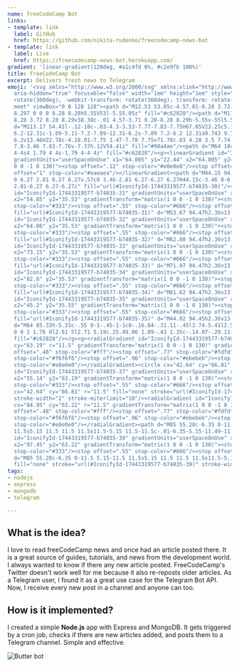 ```yaml
---
name: freeCodeCamp Bot
links:
- template: link
  label: GitHub
  href: https://github.com/nikita-rudenko/freecodecamp-news-bot
- template: link
  label: Live
  href: https://freecodecamp-news-bot.herokuapp.com/
gradient: 'linear-gradient(120deg, #a1c4fd 0%, #c2e9fb 100%)'
title: freeCodeCamp Bot
excerpt: Delivers fresh news to Telegram
emoji: '<svg xmlns="http://www.w3.org/2000/svg" xmlns:xlink="http://www.w3.org/1999/xlink"
  aria-hidden="true" focusable="false" width="1em" height="1em" style="-ms-transform:
  rotate(360deg); -webkit-transform: rotate(360deg); transform: rotate(360deg);" preserveAspectRatio="xMidYMid
  meet" viewBox="0 0 128 128"><path d="M12.53 53.05c-4.57.01-8.28 3.72-8.28 8.29v38.38a8.297
  8.297 0 0 0 8.28 8.28h5.55V53l-5.55.05z" fill="#c62828"/><path d="M115.72 53.05c4.57.01
  8.28 3.72 8.28 8.29v38.38c-.01 4.57-3.71 8.28-8.28 8.29h-5.55v-55l5.55.04z" fill="#c62828"/><path
  d="M113.17 54.41l-.12-10c-.03-4.3-3.53-7.77-7.83-7.75H67.05V23.25c5.11-1.69 7.89-7.2
  6.2-12.31c-1.69-5.11-7.2-7.89-12.31-6.2s-7.89 7.2-6.2 12.31a9.743 9.743 0 0 0 6.2
  6.2v13.46H22.78c-4.28.01-7.75 3.47-7.78 7.75v71.78c.03 4.28 3.5 7.74 7.78 7.76h82.44c4.3.01
  7.8-3.46 7.83-7.76v-7.37h.12V54.41z" fill="#90a4ae"/><path d="M64 18c-2.21 0-4-1.79-4-4s1.79-4
  4-4s4 1.79 4 4s-1.79 4-4 4z" fill="#c62828"/><g><linearGradient id="IconifyId-17443319577-b74035-30"
  gradientUnits="userSpaceOnUse" x1="64.005" y1="22.44" x2="64.005" y2="35.55" gradientTransform="matrix(1
  0 0 -1 0 130)"><stop offset=".12" stop-color="#e0e0e0"/><stop offset=".52" stop-color="#fff"/><stop
  offset="1" stop-color="#eaeaea"/></linearGradient><path d="M44.15 94.45h39.71c3.46
  0 6.27 2.81 6.27 6.27v.57c0 3.46-2.81 6.27-6.27 6.27H44.15c-3.46 0-6.27-2.81-6.27-6.27v-.57c0-3.46
  2.81-6.27 6.27-6.27z" fill="url(#IconifyId-17443319577-b74035-30)"/><linearGradient
  id="IconifyId-17443319577-b74035-31" gradientUnits="userSpaceOnUse" x1="54.85" y1="22.44"
  x2="54.85" y2="35.53" gradientTransform="matrix(1 0 0 -1 0 130)"><stop offset="0"
  stop-color="#333"/><stop offset=".55" stop-color="#666"/><stop offset="1" stop-color="#333"/></linearGradient><path
  fill="url(#IconifyId-17443319577-b74035-31)" d="M53.67 94.47h2.36v13.09h-2.36z"/><linearGradient
  id="IconifyId-17443319577-b74035-32" gradientUnits="userSpaceOnUse" x1="64.06" y1="22.44"
  x2="64.06" y2="35.53" gradientTransform="matrix(1 0 0 -1 0 130)"><stop offset="0"
  stop-color="#333"/><stop offset=".55" stop-color="#666"/><stop offset="1" stop-color="#333"/></linearGradient><path
  fill="url(#IconifyId-17443319577-b74035-32)" d="M62.88 94.47h2.36v13.09h-2.36z"/><linearGradient
  id="IconifyId-17443319577-b74035-33" gradientUnits="userSpaceOnUse" x1="73.15" y1="22.44"
  x2="73.15" y2="35.53" gradientTransform="matrix(1 0 0 -1 0 130)"><stop offset="0"
  stop-color="#333"/><stop offset=".55" stop-color="#666"/><stop offset="1" stop-color="#333"/></linearGradient><path
  fill="url(#IconifyId-17443319577-b74035-33)" d="M71.97 94.47h2.36v13.09h-2.36z"/><linearGradient
  id="IconifyId-17443319577-b74035-34" gradientUnits="userSpaceOnUse" x1="82.8" y1="22.44"
  x2="82.8" y2="35.53" gradientTransform="matrix(1 0 0 -1 0 130)"><stop offset="0"
  stop-color="#333"/><stop offset=".55" stop-color="#666"/><stop offset="1" stop-color="#333"/></linearGradient><path
  fill="url(#IconifyId-17443319577-b74035-34)" d="M81.62 94.47h2.36v13.09h-2.36z"/><linearGradient
  id="IconifyId-17443319577-b74035-35" gradientUnits="userSpaceOnUse" x1="45.2" y1="22.46"
  x2="45.2" y2="35.55" gradientTransform="matrix(1 0 0 -1 0 130)"><stop offset="0"
  stop-color="#333"/><stop offset=".55" stop-color="#666"/><stop offset="1" stop-color="#333"/></linearGradient><path
  fill="url(#IconifyId-17443319577-b74035-35)" d="M44.02 94.45h2.36v13.09h-2.36z"/><g><path
  d="M64 85.33h-5.33c-.55 0-1-.45-1-1c0-.16.04-.31.11-.45l2.74-5.41l2.59-4.78a.996.996
  0 0 1 1.76 0l2.61 5l2.71 5.19c.25.49.06 1.09-.43 1.35c-.14.07-.29.11-.45.11L64 85.33z"
  fill="#c62828"/></g><g><radialGradient id="IconifyId-17443319577-b74035-36" cx="42.64"
  cy="63.19" r="11.5" gradientTransform="matrix(1 0 0 -1 0 130)" gradientUnits="userSpaceOnUse"><stop
  offset=".48" stop-color="#fff"/><stop offset=".77" stop-color="#fdfdfd"/><stop offset=".88"
  stop-color="#f6f6f6"/><stop offset=".96" stop-color="#ebebeb"/><stop offset="1"
  stop-color="#e0e0e0"/></radialGradient><circle cx="42.64" cy="66.81" r="11.5" fill="url(#IconifyId-17443319577-b74035-36)"/><linearGradient
  id="IconifyId-17443319577-b74035-37" gradientUnits="userSpaceOnUse" x1="30.14" y1="63.19"
  x2="55.14" y2="63.19" gradientTransform="matrix(1 0 0 -1 0 130)"><stop offset="0"
  stop-color="#333"/><stop offset=".55" stop-color="#666"/><stop offset="1" stop-color="#333"/></linearGradient><circle
  cx="42.64" cy="66.81" r="11.5" fill="none" stroke="url(#IconifyId-17443319577-b74035-37)"
  stroke-width="2" stroke-miterlimit="10"/><radialGradient id="IconifyId-17443319577-b74035-38"
  cx="84.95" cy="63.22" r="11.5" gradientTransform="matrix(1 0 0 -1 0 130)" gradientUnits="userSpaceOnUse"><stop
  offset=".48" stop-color="#fff"/><stop offset=".77" stop-color="#fdfdfd"/><stop offset=".88"
  stop-color="#f6f6f6"/><stop offset=".96" stop-color="#ebebeb"/><stop offset="1"
  stop-color="#e0e0e0"/></radialGradient><path d="M85 55.28c-6.35 0-11.5 5.15-11.5
  11.5s5.15 11.5 11.5 11.5s11.5-5.15 11.5-11.5c-.01-6.35-5.15-11.49-11.5-11.5z" fill="url(#IconifyId-17443319577-b74035-38)"/><linearGradient
  id="IconifyId-17443319577-b74035-39" gradientUnits="userSpaceOnUse" x1="72.45" y1="63.22"
  x2="97.45" y2="63.22" gradientTransform="matrix(1 0 0 -1 0 130)"><stop offset="0"
  stop-color="#333"/><stop offset=".55" stop-color="#666"/><stop offset="1" stop-color="#333"/></linearGradient><path
  d="M85 55.28c-6.35 0-11.5 5.15-11.5 11.5s5.15 11.5 11.5 11.5s11.5-5.15 11.5-11.5h0c-.01-6.35-5.15-11.49-11.5-11.5z"
  fill="none" stroke="url(#IconifyId-17443319577-b74035-39)" stroke-width="2" stroke-miterlimit="10"/></g></g></svg>'
tags:
- nodejs
- express
- mongodb
- telegram

---
```

## What is the idea?

I love to read freeCodeCamp news and once had an article posted there. It is a great source of guides, tutorials, and news from the development world. I always wanted to know if there any new article posted. FreeCodeCamp's Twitter doesn't work well for me because it also re-reposts older articles. As a Telegram user, I found it as a great use case for the Telegram Bot API. Now, I receive every new post in a channel and anyone can too.

## How is it implemented?

I created a simple **Node.js** app with Express and MongoDB. It gets triggered by a cron job, checks if there are new articles added, and posts them to a Telegram channel. Simple and effective.

![Butter bot](https://media1.tenor.com/images/d9a6b8e7846043ff054cbf785e301b82/tenor.gif?itemid=11658334)

